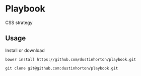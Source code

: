 # Playbook

CSS strategy

## Usage

Install or download

<!--
```console
npm install playbook
```
-->

```console
bower install https://github.com/dustinhorton/playbook.git
```

```console
git clone git@github.com:dustinhorton/playbook.git
```